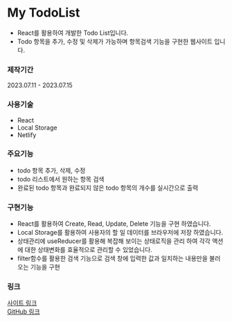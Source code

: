 # My TodoList
<ul>
 <li>React를 활용하여 개발한 Todo List입니다.</li>
 <li>Todo 항목을 추가, 수정 및 삭제가 가능하며 항목검색 기능을 구현한 웹사이트 입니다.</li>
</ul>

### 제작기간
<p>2023.07.11 - 2023.07.15</p>

### 사용기술
<ul>
 <li>React</li>
 <li>Local Storage</li>
 <li>Netlify</li>
</ul>

### 주요기능
<ul>
 <li>
  todo 항목 추가, 삭제, 수정
 </li>
 <li>todo 리스트에서 원하는 항목 검색</li>
 <li>
완료된 todo 항목과 완료되지 않은 todo 항목의 개수를 실시간으로 출력</li>
</ul>

### 구현기능
<ul>
 <li>
  React를 활용하여 Create, Read, Update, Delete 기능을 구현 하였습니다.

 </li>
 <li>Local Storage를 활용하여 사용자의 할 일 데이터를 브라우저에 저장 하였습니다.</li>
 <li>
  상태관리에 useReducer를 활용해 복잡해 보이는 상태로직을 관리 하여 각각 액션에 대한 상태변화를 효율적으로 관리할 수 있었습니다.
 </li>
 <li>
  filter함수를 활용한 검색 기능으로 검색 창에 입력한 값과 일치하는 내용만을 불러오는 기능을 구현
</li>
</ul>

### 링크
 <a href="https://y7mytodolist.netlify.app/" target="_blank">사이트 링크</a> <br/>
 <a href="https://github.com/y007in/my_todo" target="_blank">GitHub 링크 </a>





